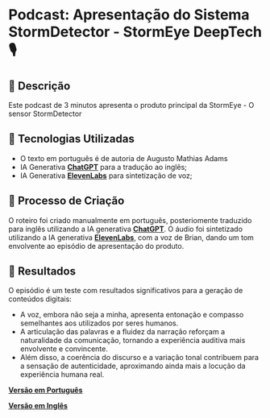 # Podcast: Apresentação do Sistema StormDetector - StormEye DeepTech🎙️

## 📒 Descrição
Este podcast de 3 minutos apresenta o produto principal da StormEye - O sensor StormDetector

## 🤖 Tecnologias Utilizadas
- O texto em português é de autoria de Augusto Mathias Adams
- IA Generativa **[ChatGPT](https://chat.openai.com)** para a  tradução ao inglês;
- IA Generativa **[ElevenLabs](https://www.elevenlabs.io)** para sintetização de voz;

## 🧐 Processo de Criação
O roteiro foi criado manualmente em português, posteriomente traduzido para inglês utilizando a IA generativa **[ChatGPT](https://chat.openai.com)**.
O áudio foi sintetizado utilizando a IA generativa **[ElevenLabs](https://www.elevenlabs.io)**, com a voz de Brian, dando um tom envolvente ao episódio de apresentação do produto.

## 🚀 Resultados
O episódio é um teste com resultados significativos para a geração de conteúdos digitais:
- A voz, embora não seja a minha, apresenta entonação e compasso semelhantes aos utilizados por seres humanos.
- A articulação das palavras e a fluidez da narração reforçam a naturalidade da comunicação, tornando a experiência auditiva mais envolvente e convincente.
- Além disso, a coerência do discurso e a variação tonal contribuem para a sensação de autenticidade, aproximando ainda mais a locução da experiência humana real.

**[Versão em Português](podcast_português.mp3)**

**[Versão em Inglês](podcast_ingles.mp3)**

